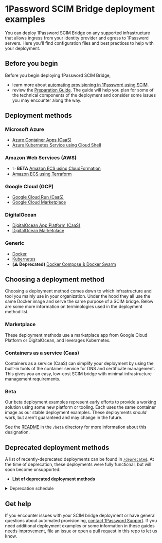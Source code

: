 # 1Password SCIM Bridge deployment examples

You can deploy 1Password SCIM Bridge on any supported infrastructure that allows ingress from your identity provider and egress to 1Password servers. Here you'll find configuration files and best practices to help with your deployment.

## Before you begin

Before you begin deploying 1Password SCIM Bridge,

- learn more about [automating provisioning in 1Password using SCIM](https://support.1password.com/scim/).
- review the [Preparation Guide](/PREPARATION.md). The guide will help you plan for some of the technical components of the deployment and consider some issues you may encounter along the way.

## Deployment methods
### Microsoft Azure

- [Azure Container Apps (CaaS)](https://support.1password.com/scim-deploy-azure/)
- [Azure Kubernetes Service using Cloud Shell](https://support.1password.com/cs/scim-deploy-azure-kubernetes/)


### Amazon Web Services (AWS)
- ✨ **BETA** [Amazon ECS using CloudFormation](/beta/aws-ecsfargate-cfn)
- [Amazon ECS using Terraform](/aws-ecsfargate-terraform)

### Google Cloud (GCP)

- [Google Cloud Run (CaaS)](/beta/google-cloud-run)
- [Google Cloud Marketplace](https://support.1password.com/scim-deploy-gcp/)

### DigitalOcean

- [DigitalOcean App Platform (CaaS)](https://support.1password.com/cs/scim-deploy-digitalocean-ap/)
- [DigitalOcean Marketplace](https://support.1password.com/scim-deploy-digitalocean/)

### Generic
- [Docker](/docker)
- [Kubernetes](/kubernetes)
- **(⚠️ Deprecated)** [Docker Compose & Docker Swarm](/deprecated/docker)

## Choosing a deployment method

Choosing a deployment method comes down to which infrastructure and tool you mainly use in your organization. Under the hood they all use the same Docker image and serve the same purpose of a SCIM bridge. Below are some more information on terminologies used in the deployment method list.

### Marketplace
These deployment methods use a marketplace app from Google Cloud Platform or DigitalOcean, and leverages Kubernetes.

### Containers as a service (Caas)
Containers as a service (CaaS) can simplify your deployment by using the built-in tools of the container service for DNS and certificate management. This gives you an easy, low-cost SCIM bridge with minimal infrastructure management requirements.

### Beta
Our beta deployment examples represent early efforts to provide a working solution using some new platform or tooling. Each uses the same container image as our stable deployment examples. These deployments _should_ work, but aren't guaranteed and may change in the future.

See the [README](/beta/README.md) in the `/beta` directory for more information about this designation.

## Deprecated deployment methods

A list of recently-deprecated deployments can be found in [`/deprecated`](./deprecated/). At the time of deprecation, these deployments were fully functional, but will soon become unsupported.

- [**List of deprecated deployment methods**](./deprecated/README.md#deprecated-deployments)

<details>
<summary>Deprecation schedule</summary>

When a deployment method is deprecated, we will simultaneously append a deprecation notice to the deployment name listed in this README and move all files associated with the deployment method to [`/deprecated`](./deprecated/).

Deprecated deployments will remain in [`/deprecated`](./deprecated/) for approximately **three months**, after which time they will be deleted. The deletion date of deprecated deployments will be posted in [`/deprecated/README.md`](./deprecated/README.md).

Where possible, we will provide suggested alternatives in [`/deprecated/README.md`](./deprecated/README.md).
</details>

## Get help

If you encounter issues with your SCIM bridge deployment or have general questions about automated provisioning, [contact 1Password Support](https://support.1password.com/contact/). If you need additional deployment examples or some information in these guides needs improvement, file an issue or open a pull request in this repo to let us know.
